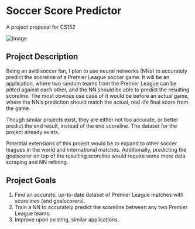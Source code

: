 # Soccer Score Predictor

A project proposal for CS152

![Image](https://cdn.vanguardngr.com/wp-content/uploads/2021/08/P2021-08-14-Norwich_Liverpool-74-a-1024x683.jpeg)

## Project Description

Being an avid soccer fan, I plan to use neural networks (NNs) to accurately predict the scoreline of a Premier League soccer game. It will be an application, where two random teams from the Premier League can be pitted against each other, and the NN should be able to predict the resulting scoreline. The most obvious use case of it would be before an actual game, where the NN’s prediction should match the actual, real life final score from the game. 

Though similar projects exist, they are either not too accurate, or better predict the end result, instead of the end scoreline. The dataset for the project already exists. 

Potential extensions of this project would be to expand to other soccer leagues in the world and international matches. Additionally, predicting the goalscorer on top of the resulting scoreline would require some more data scraping and NN refining. 

## Project Goals
1. Find an accurate, up-to-date dataset of Premier League matches with scorelines (and goalscorers).
2. Train a NN to accurately predict the scoreline between any two Premier League teams.
3. Improve upon existing, similar applications. 

